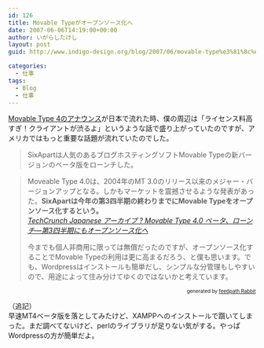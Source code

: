 ```yaml
---
id: 126
title: Movable Typeがオープンソース化へ
date: 2007-06-06T14:19:00+00:00
author: いがらしたけし
layout: post
guid: http://www.indigo-design.org/blog/2007/06/movable-type%e3%81%8c%e3%82%aa%e3%83%bc%e3%83%97%e3%83%b3%e3%82%bd%e3%83%bc%e3%82%b9%e5%8c%96%e3%81%b8/

categories:
  - 仕事
tags:
  - Blog
  - 仕事
---
```

[Movable Type 4のアナウンス](http://www.sixapart.jp/press_releases/2007/06/05-1430.html)が日本で流れた時、僕の周辺は「ライセンス料高すぎ！クライアントが渋るよ」というような話で盛り上がっていたのですが、アメリカではもっと重要な話題が流れていたのでした。
  


> SixApartは人気のあるブログホスティングソフトMovable Typeの新バージョンのベータ版をローンチした。
  
> Moveable Type 4.0は、2004年のMT 3.0のリリース以来のメジャー・バージョンアップとなる。しかもマーケットを震撼させるような発表があった。<span style="font-weight: bold">SixApartは今年の第3四半期の終わりまでにMovable Typeをオープンソース化するという。</span>  
> <cite><a href="http://jp.techcrunch.com/archives/movable-type-40-beta-launches-platform-to-be-open-sourced/">TechCrunch Japanese アーカイブ ? Movable Type 4.0 ベータ、ローンチ—第3四半期にもオープンソース化へ</a></cite></p>
今までも個人非商用に限っては無償だったのですが、オープンソース化することでMovable Typeの利用は更に高まるだろう、と僕も思います。でも、Wordpressはインストールも簡単だし、シンプルな分管理もしやすいので、用途によって住み分けてゆくのではないかと考えています。

<div style="text-align: right;font-size: 10px">
  &nbsp;&nbsp;<span>generated by <a href="http://feedpath.jp" title="feedpath Rabbit" target="_blank">feedpath Rabbit</a></span>
</div>

<!--more-->


  
（追記）  
早速MT4ベータ版を落としてみたけど、XAMPPへのインストールで躓いてしまった。まだ調べてないけど、perlのライブラリが足りない気がする。やっぱWordpressの方が簡単だよ。
